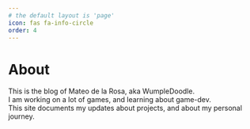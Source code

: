 ```yaml
---
# the default layout is 'page'
icon: fas fa-info-circle
order: 4
---
```


# About

This is the blog of Mateo de la Rosa, aka WumpleDoodle.  
I am working on a lot of games, and learning about game-dev.  
This site documents my updates about projects, and about my personal journey.
